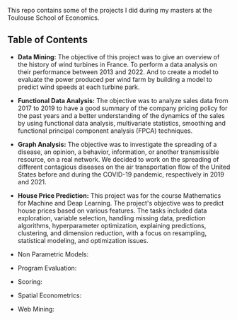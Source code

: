 This repo contains some of the projects I did during my masters at the Toulouse School of Economics.

Table of Contents
-
  - **Data Mining:** The objective of this project was to give an overview of the history of wind turbines in France. To perform a data analysis on their performance between 2013 and 2022. And to create a model to evaluate the power produced per wind farm by building a model to predict wind speeds at each turbine park.
  
  - **Functional Data Analysis:** The objective was to analyze sales data from 2017 to 2019 to have a good summary of the company pricing policy for the past years and a better understanding of the dynamics of the sales by using  functional data analysis, multivariate statistics, smoothing and functional principal component analysis (FPCA) techniques.
  
  - **Graph Analysis:** The objective was to investigate the spreading of a disease, an opinion, a behavior, information, or another transmissible resource, on a real network. We decided to work on the spreading of different contagious diseases on the air transportation flow of the United States before and
during the COVID-19 pandemic, respectively in 2019 and 2021.
  
  - **House Price Prediction:** This project was for the course Mathematics for Machine and Deap Learning. The project's objective was to predict house prices based on various features. The tasks included data exploration, variable selection, handling missing data, prediction algorithms, hyperparameter optimization, explaining predictions, clustering, and dimension reduction, with a focus on resampling, statistical modeling, and optimization issues.
  
  - Non Parametric Models:
  
  - Program Evaluation:
  
  - Scoring:
  
  - Spatial Econometrics:
  
  - Web Mining:
